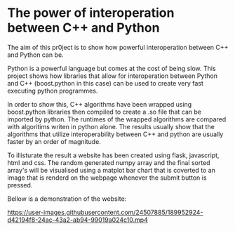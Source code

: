 # The power of interoperation between C++ and Python

The aim of this pr0ject is to show how powerful interoperation between C++ and Python can be.

Python is a powerful language but comes at the cost of being slow. This project shows how libraries that allow for interoperation between Python and C++ (boost.python in this case) can be used to create very fast executing python programmes.

In order to show this, C++ algorithms have been wrapped using boost.python libraries then compiled to create a .so file that can be imported by python. The runtimes of the wrapped algorithms are compared with algoritims writen in python alone. The results usually show that the algorithms that utilize interoperability between C++ and python  are usually faster by an order of magnitude.

To illisturate the result a website has been created using flask, javascript, html and css. The random generated numpy array and the final sorted array's will be visualised using a matplot bar chart that is coverted to an image that is renderd on the webpage whenever the submit button is pressed.

Bellow is a demonstration of the website:


https://user-images.githubusercontent.com/24507885/189952924-d42194f8-24ac-43a2-ab94-99019a024c10.mp4



